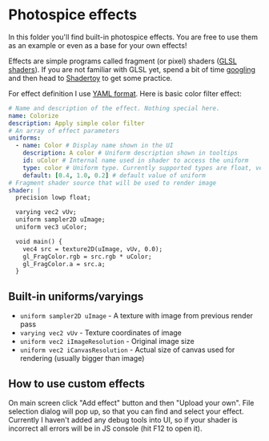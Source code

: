 # Photospice effects

In this folder you'll find built-in photospice effects. You are free to use them as an example or even as a base for your own effects!

Effects are simple programs called fragment (or pixel) shaders ([GLSL shaders](https://www.khronos.org/registry/webgl/specs/latest/1.0/)). If you are not familiar with GLSL yet, spend a bit of time [googling](https://www.google.ru/search?q=introduction+into+GLSL) and then head to [Shadertoy](http://shadertoy.com) to get some practice.

For effect definition I use [YAML format](http://yaml.org). Here is basic color filter effect:

```yml
# Name and description of the effect. Nothing special here.
name: Colorize
description: Apply simple color filter
# An array of effect parameters
uniforms:
  - name: Color # Display name shown in the UI
    description: A color # Uniform description shown in tooltips
    id: uColor # Internal name used in shader to access the uniform
    type: color # Uniform type. Currently supported types are float, vec2 and color
    default: [0.4, 1.0, 0.2] # default value of uniform
# Fragment shader source that will be used to render image
shader: |
  precision lowp float;

  varying vec2 vUv;
  uniform sampler2D uImage;
  uniform vec3 uColor;

  void main() {
    vec4 src = texture2D(uImage, vUv, 0.0);
    gl_FragColor.rgb = src.rgb * uColor;
    gl_FragColor.a = src.a;
  }
```

## Built-in uniforms/varyings

- `uniform sampler2D uImage` - A texture with image from previous render pass
- `varying vec2 vUv` - Texture coordinates of image
- `uniform vec2 iImageResolution` - Original image size
- `uniform vec2 iCanvasResolution` - Actual size of canvas used for rendering (usually bigger than image)

## How to use custom effects

On main screen click "Add effect" button and then "Upload your own". File selection dialog will pop up, so that you can find and select your effect. Currently I haven't added any debug tools into UI, so if your shader is incorrect all errors will be in JS console (hit F12 to open it).

